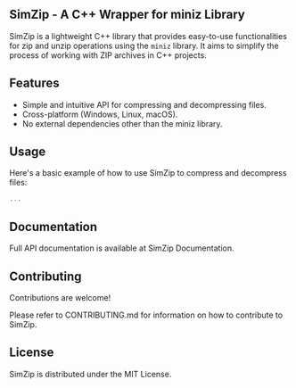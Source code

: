 ## SimZip - A C++ Wrapper for miniz Library
SimZip is a lightweight C++ library that provides easy-to-use functionalities for zip and unzip operations using the `miniz` library. 
It aims to simplify the process of working with ZIP archives in C++ projects.

## Features
- Simple and intuitive API for compressing and decompressing files.
- Cross-platform (Windows, Linux, macOS).
- No external dependencies other than the miniz library.

## Usage
Here's a basic example of how to use SimZip to compress and decompress files:

```cpp
...
```

## Documentation
Full API documentation is available at SimZip Documentation.

## Contributing
Contributions are welcome!

Please refer to CONTRIBUTING.md for information on how to contribute to SimZip.

## License
SimZip is distributed under the MIT License.

